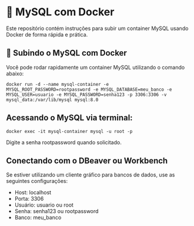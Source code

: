 # 🐬 MySQL com Docker

Este repositório contém instruções para subir um container MySQL usando Docker de forma rápida e prática.

## 🚀 Subindo o MySQL com Docker

Você pode rodar rapidamente um container MySQL utilizando o comando abaixo:

```
docker run -d --name mysql-container -e MYSQL_ROOT_PASSWORD=rootpassword -e MYSQL_DATABASE=meu_banco -e MYSQL_USER=usuario -e MYSQL_PASSWORD=senha123 -p 3306:3306 -v mysql_data:/var/lib/mysql mysql:8.0
```

## Acessando o MySQL via terminal:

```
docker exec -it mysql-container mysql -u root -p
```

Digite a senha rootpassword quando solicitado.

## Conectando com o DBeaver ou Workbench
Se estiver utilizando um cliente gráfico para bancos de dados, use as seguintes configurações:
- Host: localhost
- Porta: 3306
- Usuário: usuario ou root
- Senha: senha123 ou rootpassword
- Banco: meu_banco
